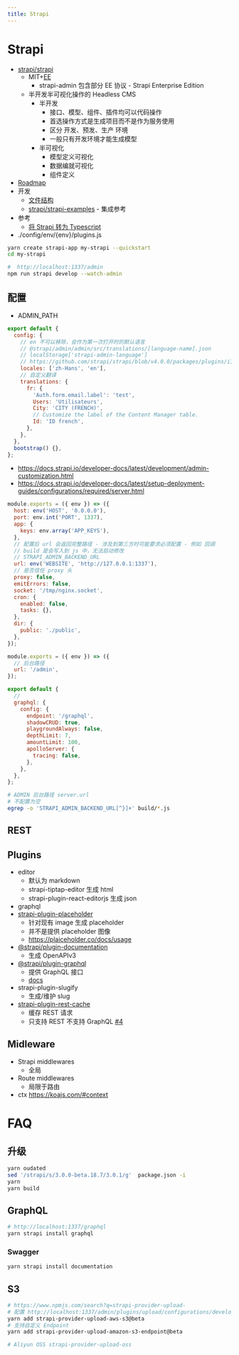 ```yaml
---
title: Strapi
---
```


# Strapi

- [strapi/strapi](https://github.com/strapi/strapi)
  - MIT+[EE](https://github.com/strapi/strapi/blob/86e0cf0f55d58e714a67cf4daee2e59e39974dd9/packages/strapi-admin/ee/LICENSE)
    - strapi-admin 包含部分 EE 协议 - Strapi Enterprise Edition
  - 半开发半可视化操作的 Headless CMS
    - 半开发
      - 接口、模型、组件、插件均可以代码操作
      - 首选操作方式是生成项目而不是作为服务使用
      - 区分 开发、预发、生产 环境
      - 一般只有开发环境才能生成模型
    - 半可视化
      - 模型定义可视化
      - 数据编就可视化
      - 组件定义
- [Roadmap](https://portal.productboard.com/strapi/1-public-roadmap/tabs/2-under-consideration)
- 开发
  - [文件结构](https://strapi.io/documentation/3.0.0-beta.x/concepts/file-structure.html)
  - [strapi/strapi-examples](https://github.com/strapi/strapi-examples) - 集成参考
- 参考
  - [将 Strapi 转为 Typescript](https://medium.com/@alexdevmotion/1cc852fbf504)
- ./config/env/{env}/plugins.js

```bash
yarn create strapi-app my-strapi --quickstart
cd my-strapi

#  http://localhost:1337/admin
npm run strapi develop --watch-admin
```

## 配置

- ADMIN_PATH

```js title="src/admin/app.js"
export default {
  config: {
    // en 不可以移除，会作为第一次打开时的默认语言
    // @strapi/admin/admin/src/translations/[language-name].json
    // localStorage['strapi-admin-language']
    // https://github.com/strapi/strapi/blob/v4.0.0/packages/plugins/i18n/server/constants/iso-locales.json
    locales: ['zh-Hans', 'en'],
    // 自定义翻译
    translations: {
      fr: {
        'Auth.form.email.label': 'test',
        Users: 'Utilisateurs',
        City: 'CITY (FRENCH)',
        // Customize the label of the Content Manager table.
        Id: 'ID french',
      },
    },
  },
  bootstrap() {},
};
```

- https://docs.strapi.io/developer-docs/latest/development/admin-customization.html
- https://docs.strapi.io/developer-docs/latest/setup-deployment-guides/configurations/required/server.html

```js title="./config/server.js"
module.exports = ({ env }) => ({
  host: env('HOST', '0.0.0.0'),
  port: env.int('PORT', 1337),
  app: {
    keys: env.array('APP_KEYS'),
  },
  // 配置后 url 会返回完整路径 - 涉及到第三方时可能要求必须配置 - 例如 回调
  // build 是会写入到 js 中，无法启动修改
  // STRAPI_ADMIN_BACKEND_URL
  url: env('WEBSITE', 'http://127.0.0.1:1337'),
  // 是否信任 proxy 头
  proxy: false,
  emitErrors: false,
  socket: '/tmp/nginx.socket',
  cron: {
    enabled: false,
    tasks: {},
  },
  dir: {
    public: './public',
  },
});
```

```js title="./config/admin.js"
module.exports = ({ env }) => ({
  // 后台路径
  url: '/admin',
});
```

```js tiitle="./config/plugins.js"
export default {
  //
  graphql: {
    config: {
      endpoint: '/graphql',
      shadowCRUD: true,
      playgroundAlways: false,
      depthLimit: 7,
      amountLimit: 100,
      apolloServer: {
        tracing: false,
      },
    },
  },
};
```

```bash
# ADMIN 后台路径 server.url
# 不配置为空
egrep -o 'STRAPI_ADMIN_BACKEND_URL[^}]+' build/*.js
```

## REST

## Plugins

- editor
  - 默认为 markdown
  - strapi-tiptap-editor 生成 html
  - strapi-plugin-react-editorjs 生成 json
- graphql
- [strapi-plugin-placeholder](https://github.com/WalkingPizza/strapi-plugin-placeholder)
  - 针对现有 image 生成 placeholder
  - 并不是提供 placeholder 图像
  - https://plaiceholder.co/docs/usage
- [@strapi/plugin-documentation](https://github.com/strapi/strapi/tree/master/packages/plugins/documentation)
  - 生成 OpenAPIv3
- [@strapi/plugin-graphql](https://docs.strapi.io/developer-docs/latest/plugins/graphql.html)
  - 提供 GraphQL 接口
  - [docs](https://docs.strapi.io/developer-docs/latest/plugins/graphql.html)
- strapi-plugin-slugify
  - 生成/维护 slug
- [strapi-plugin-rest-cache](https://github.com/strapi-community/strapi-plugin-rest-cache)
  - 缓存 REST 请求
  - 只支持 REST 不支持 GraphQL [#4](https://github.com/strapi-community/strapi-plugin-rest-cache/issues/4)

## Midleware

- Strapi middlewares
  - 全局
- Route middlewares
  - 局限于路由
- ctx https://koajs.com/#context

# FAQ

## 升级

```bash
yarn oudated
sed '/strapi/s/3.0.0-beta.18.7/3.0.1/g'  package.json -i
yarn
yarn build
```

## GraphQL

```bash
# http://localhost:1337/graphql
yarn strapi install graphql
```

### Swagger

```bash
yarn strapi install documentation
```

## S3

```bash
# https://www.npmjs.com/search?q=strapi-provider-upload-
# 配置 http://localhost:1337/admin/plugins/upload/configurations/development
yarn add strapi-provider-upload-aws-s3@beta
# 支持自定义 Endpoint
yarn add strapi-provider-upload-amazon-s3-endpoint@beta

# Aliyun OSS strapi-provider-upload-oss
```
